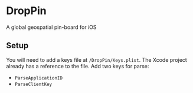 # DropPin

A global geospatial pin-board for iOS

## Setup

You will need to add a keys file at `/DropPin/Keys.plist`. The Xcode project already has a reference to the file. 
Add two keys for parse:

* `ParseApplicationID`
* `ParseClientKey`
